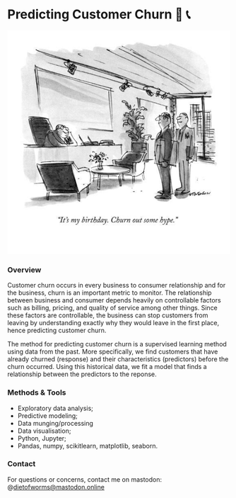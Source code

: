 # Predicting Customer Churn 🏢 📞

![churn](img/churn.jpg)

### Overview

Customer churn occurs in every business to consumer relationship and for the business, churn is an important metric to monitor. The relationship between business and consumer depends heavily on controllable factors such as billing, pricing, and quality of service among other things. Since these factors are controllable, the business can stop customers from leaving by understanding exactly why they would leave in the first place, hence predicting customer churn. 

The method for predicting customer churn is a supervised learning method using data from the past. More specifically, we find customers that have already churned (response) and their characteristics (predictors) before the churn occurred. Using this historical data, we fit a model that finds a relationship between the predictors to the reponse. 

### Methods & Tools
* Exploratory data analysis;
* Predictive modeling;
* Data munging/processing
* Data visualisation;
* Python, Jupyter;
* Pandas, numpy, scikitlearn, matplotlib, seaborn.

### Contact
For questions or concerns, contact me on mastodon: @dietofworms@mastodon.online
